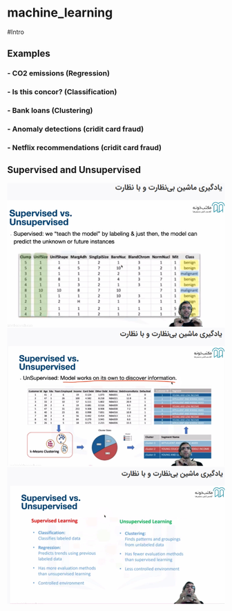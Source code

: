 # machine_learning

#Intro
## Examples
### - CO2 emissions (Regression)
### - Is this concor? (Classification)
### - Bank loans (Clustering)
### - Anomaly detections (cridit card fraud)
### - Netflix recommendations (cridit card fraud)


## Supervised and Unsupervised
![supervised](/pictures/1.png)
![unsupervised](/pictures/2.png)
![both](/pictures/3.png)
